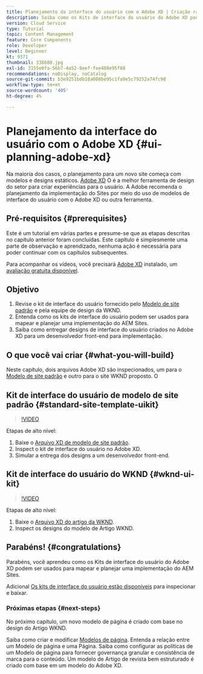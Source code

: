 ```yaml
---
title: Planejamento da interface do usuário com o Adobe XD | Criação rápida de sites no AEM
description: Saiba como os Kits de interface do usuário do Adobe XD podem ser usados para projetar e acelerar a implementação do Adobe Experience Manager Sites.
version: Cloud Service
type: Tutorial
topic: Content Management
feature: Core Components
role: Developer
level: Beginner
kt: 9371
thumbnail: 338680.jpg
exl-id: 3155e0fa-56b7-4a52-8eef-fee488e95f68
recommendations: noDisplay, noCatalog
source-git-commit: b3e9251bdb18a008be95c1fa9e5c79252a74fc98
workflow-type: tm+mt
source-wordcount: '405'
ht-degree: 4%

---
```


# Planejamento da interface do usuário com o Adobe XD {#ui-planning-adobe-xd}

Na maioria dos casos, o planejamento para um novo site começa com modelos e designs estáticos. [Adobe XD](https://www.adobe.com/products/xd.html) O é a melhor ferramenta de design do setor para criar experiências para o usuário. A Adobe recomenda o planejamento da implementação do Sites por meio do uso de modelos de interface do usuário com o Adobe XD ou outra ferramenta.

## Pré-requisitos {#prerequisites}

Este é um tutorial em várias partes e presume-se que as etapas descritas no capítulo anterior foram concluídas. Este capítulo é simplesmente uma parte de observação e aprendizado, nenhuma ação é necessária para poder continuar com os capítulos subsequentes.

Para acompanhar os vídeos, você precisará [Adobe XD](https://www.adobe.com/products/xd/pricing/free-trial.html) instalado, um [avaliação gratuita disponível](https://www.adobe.com/products/xd/pricing/free-trial.html).

## Objetivo

1. Revise o kit de interface do usuário fornecido pelo [Modelo de site padrão](https://github.com/adobe/aem-site-template-standard) e pela equipe de design da WKND.
1. Entenda como os kits de interface do usuário podem ser usados para mapear e planejar uma implementação do AEM Sites.
1. Saiba como entregar designs de interface do usuário criados no Adobe XD para um desenvolvedor front-end para implementação.

## O que você vai criar {#what-you-will-build}

Neste capítulo, dois arquivos Adobe XD são inspecionados, um para o [Modelo de site padrão](https://github.com/adobe/aem-site-template-standard) e outro para o site WKND proposto. O

## Kit de interface do usuário de modelo de site padrão {#standard-site-template-uikit}

>[!VIDEO](https://video.tv.adobe.com/v/338680?quality=12&learn=on)

Etapas de alto nível:

1. Baixe o [Arquivo XD de modelo de site padrão](https://github.com/adobe/aem-site-template-standard/raw/main/files/wireframe.xd).
1. Inspect o kit de interface do usuário no Adobe XD.
1. Simular a entrega dos designs a um desenvolvedor front-end.

## Kit de interface do usuário do WKND {#wknd-ui-kit}

>[!VIDEO](https://video.tv.adobe.com/v/30214?quality=12&learn=on)

Etapas de alto nível:

1. Baixe o [Arquivo XD do artigo da WKND](https://github.com/adobe/aem-guides-wknd/releases/download/aem-guides-wknd-0.0.2/AEM_UI-kit-WKND-article-design.xd).
1. Inspect os designs do modelo de Artigo WKND.

## Parabéns! {#congratulations}

Parabéns, você aprendeu como os Kits de interface do usuário do Adobe XD podem ser usados para mapear e planejar uma implementação do AEM Sites.

Adicional [Os kits de interface do usuário estão disponíveis](https://www.adobe.com/products/xd/features/ui-kits.html) para inspecionar e baixar.

### Próximas etapas {#next-steps}

No próximo capítulo, um novo modelo de página é criado com base no design do Artigo WKND.

Saiba como criar e modificar [Modelos de página](./page-templates.md). Entenda a relação entre um Modelo de página e uma Página. Saiba como configurar as políticas de um Modelo de página para fornecer governança granular e consistência de marca para o conteúdo.  Um modelo de Artigo de revista bem estruturado é criado com base em um modelo do Adobe XD.
